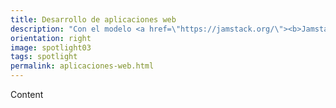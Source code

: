 ```yaml
---
title: Desarrollo de aplicaciones web
description: "Con el modelo <a href=\"https://jamstack.org/\"><b>Jamstack</b></a> tus aplicaciones estarán diseñadas para integrarse con <b>microservicios</b> y ofrecer un modelo de entrega fácilmente escable a través de redes de distribución de contenido (CDN).<br>Ofrecemos un <b>servicio integral</b> acompañando a tu equipo IT desde el diseño de los servicios hasta la puesta en producción, garantizando la estabilidad y el correcto funcionamiento mediante herramientas modernas de <b>observabilidad, trazabilidad y monitorización</b>."
orientation: right
image: spotlight03
tags: spotlight
permalink: aplicaciones-web.html
---
```


Content
